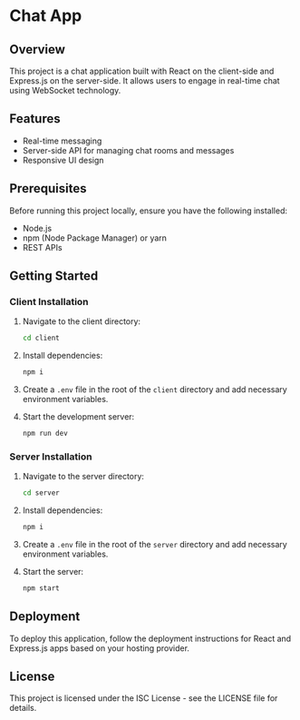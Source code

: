# Chat App

## Overview

This project is a chat application built with React on the client-side and Express.js on the server-side. It allows users to engage in real-time chat using WebSocket technology.

## Features

- Real-time messaging
- Server-side API for managing chat rooms and messages
- Responsive UI design

## Prerequisites

Before running this project locally, ensure you have the following installed:

- Node.js
- npm (Node Package Manager) or yarn
- REST APIs

## Getting Started

### Client Installation

1. Navigate to the client directory:
    ```bash
    cd client
2. Install dependencies:
    ```bash
    npm i

3. Create a `.env` file in the root of the `client` directory and add necessary environment variables.

4. Start the development server:
    ```bash
    npm run dev


### Server Installation

1. Navigate to the server directory:
    ```bash
    cd server

2. Install dependencies:
    ```bash
    npm i


3. Create a `.env` file in the root of the `server` directory and add necessary environment variables.

4. Start the server:
    ```bash
    npm start

## Deployment

To deploy this application, follow the deployment instructions for React and Express.js apps based on your hosting provider.

## License

This project is licensed under the ISC License - see the LICENSE file for details.



